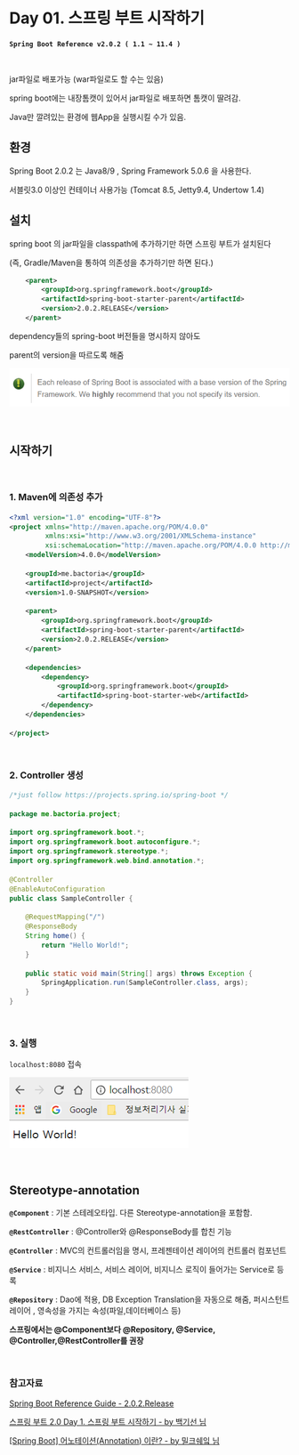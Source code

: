 # Day 01. 스프링 부트 시작하기

**`Spring Boot Reference v2.0.2 ( 1.1 ~ 11.4 )`**

&nbsp;

jar파일로 배포가능 (war파일로도 할 수는 있음)

spring boot에는 내장톰캣이 있어서 jar파일로 배포하면 톰캣이 딸려감.

Java만 깔려있는 환경에 웹App을 실행시킬 수가 있음.

## 환경

Spring Boot 2.0.2 는 Java8/9 , Spring Framework 5.0.6 을 사용한다.

서블릿3.0 이상인 컨테이너 사용가능
(Tomcat 8.5, Jetty9.4, Undertow 1.4)

## 설치

spring boot 의 jar파일을 classpath에 추가하기만 하면 스프링 부트가 설치된다

(즉, Gradle/Maven을 통하여 의존성을 추가하기만 하면 된다.)


  ```xml
      <parent>
          <groupId>org.springframework.boot</groupId>
          <artifactId>spring-boot-starter-parent</artifactId>
          <version>2.0.2.RELEASE</version>
      </parent>
  ```

  dependency들의 spring-boot 버전들을 명시하지 않아도

  parent의 version을 따르도록 해줌


![](assets/markdown-img-paste-20180528215953144.png)

&nbsp;
&nbsp;

## 시작하기

&nbsp;

### 1. Maven에 의존성 추가

```xml
<?xml version="1.0" encoding="UTF-8"?>
<project xmlns="http://maven.apache.org/POM/4.0.0"
         xmlns:xsi="http://www.w3.org/2001/XMLSchema-instance"
         xsi:schemaLocation="http://maven.apache.org/POM/4.0.0 http://maven.apache.org/xsd/maven-4.0.0.xsd">
    <modelVersion>4.0.0</modelVersion>

    <groupId>me.bactoria</groupId>
    <artifactId>project</artifactId>
    <version>1.0-SNAPSHOT</version>

    <parent>
        <groupId>org.springframework.boot</groupId>
        <artifactId>spring-boot-starter-parent</artifactId>
        <version>2.0.2.RELEASE</version>
    </parent>

    <dependencies>
        <dependency>
            <groupId>org.springframework.boot</groupId>
            <artifactId>spring-boot-starter-web</artifactId>
        </dependency>
    </dependencies>

</project>
```

&nbsp;

### 2. Controller 생성

```java
/*just follow https://projects.spring.io/spring-boot */

package me.bactoria.project;

import org.springframework.boot.*;
import org.springframework.boot.autoconfigure.*;
import org.springframework.stereotype.*;
import org.springframework.web.bind.annotation.*;

@Controller
@EnableAutoConfiguration
public class SampleController {

    @RequestMapping("/")
    @ResponseBody
    String home() {
        return "Hello World!";
    }

    public static void main(String[] args) throws Exception {
        SpringApplication.run(SampleController.class, args);
    }
}
```

&nbsp;

### 3. 실행
`localhost:8080` 접속

![](assets/markdown-img-paste-20180529033535269.png)

&nbsp;
&nbsp;
&nbsp;

## Stereotype-annotation

**`@Component`** : 기본 스테레오타입. 다른 Stereotype-annotation을 포함함.

**`@RestController`** : @Controller와 @ResponseBody를 합친 기능

**`@Controller`** : MVC의 컨트롤러임을 명시, 프레젠테이션 레이어의 컨트롤러 컴포넌트

**`@Service`** : 비지니스 서비스, 서비스 레이어, 비지니스 로직이 들어가는 Service로 등록

**`@Repository`** : Dao에 적용, DB Exception Translation을 자동으로 해줌, 퍼시스턴트 레이어 , 영속성을 가지는 속성(파일,데이터베이스 등)

**스프링에서는 @Component보다 @Repository, @Service, @Controller,@RestController를 권장**

&nbsp;
&nbsp;
&nbsp;

### 참고자료

[Spring Boot Reference Guide - 2.0.2.Release](https://docs.spring.io/spring-boot/docs/2.0.2.RELEASE/reference/htmlsingle/#using-boot-maven)

[스프링 부트 2.0 Day 1. 스프링 부트 시작하기 - by 백기선 님](https://www.youtube.com/watch?v=CnmTCMRTbxo&index=1&list=PLfI752FpVCS8tDT1QEYwcXmkKDz-_6nm3)

[[Spring Boot] 어노테이션(Annotation) 이란? - by 밀크쉐잌 님](http://milkshake91.tistory.com/5)
